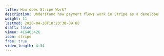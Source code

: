 ```yaml
---
title: How does Stripe Work?
description: Understand how payment flows work in Stripe as a developer
weight: 11
lastmod: 2020-04-20T10:23:30-09:00
draft: false
vimeo: 416403426
icon: stripe
free: true
video_length: 4:34
---
```

